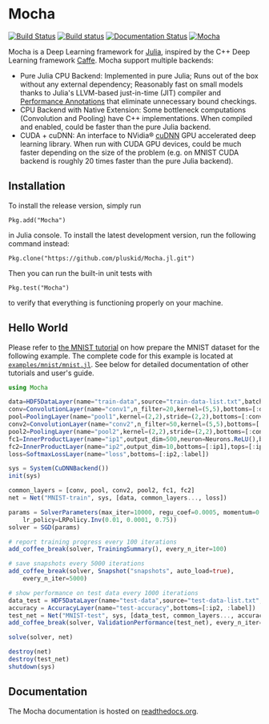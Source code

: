# Mocha

[![Build Status](https://travis-ci.org/pluskid/Mocha.jl.svg?branch=master)](https://travis-ci.org/pluskid/Mocha.jl)
[![Build status](https://ci.appveyor.com/api/projects/status/342vcj5lj2jyegsp?svg=true)](https://ci.appveyor.com/project/pluskid/mocha-jl)
[![Documentation Status](https://readthedocs.org/projects/mochajl/badge/?version=latest)](http://mochajl.readthedocs.org/)
[![Mocha](http://pkg.julialang.org/badges/Mocha_release.svg)](http://pkg.julialang.org/?pkg=Mocha&ver=release)


Mocha is a Deep Learning framework for [Julia](http://julialang.org/), inspired by the C++ Deep Learning framework [Caffe](http://caffe.berkeleyvision.org/). Mocha support multiple backends:

- Pure Julia CPU Backend: Implemented in pure Julia; Runs out of the box without any external dependency; Reasonably fast on small models thanks to Julia's LLVM-based just-in-time (JIT) compiler and [Performance Annotations](http://julia.readthedocs.org/en/latest/manual/performance-tips/#performance-annotations) that eliminate unnecessary bound checkings.
- CPU Backend with Native Extension: Some bottleneck computations (Convolution and Pooling) have C++ implementations. When compiled and enabled, could be faster than the pure Julia backend.
- CUDA + cuDNN: An interface to NVidia® [cuDNN](https://developer.nvidia.com/cuDNN) GPU accelerated deep learning library. When run with CUDA GPU devices, could be much faster depending on the size of the problem (e.g. on MNIST CUDA backend is roughly 20 times faster than the pure Julia backend).

## Installation

To install the release version, simply run

```
Pkg.add("Mocha")
```

in Julia console. To install the latest development version, run the following command instead:

```
Pkg.clone("https://github.com/pluskid/Mocha.jl.git")
```

Then you can run the built-in unit tests with

```
Pkg.test("Mocha")
```

to verify that everything is functioning properly on your machine.

## Hello World

Please refer to [the MNIST tutorial](http://mochajl.readthedocs.org/en/latest/tutorial/mnist.html) on how prepare the MNIST dataset for the following example. The complete code for this example is located at [`examples/mnist/mnist.jl`](examples/mnist/mnist.jl). See below for detailed documentation of other tutorials and user's guide.

```julia
using Mocha

data=HDF5DataLayer(name="train-data",source="train-data-list.txt",batch_size=64)
conv=ConvolutionLayer(name="conv1",n_filter=20,kernel=(5,5),bottoms=[:data],tops=[:conv])
pool=PoolingLayer(name="pool1",kernel=(2,2),stride=(2,2),bottoms=[:conv],tops=[:pool])
conv2=ConvolutionLayer(name="conv2",n_filter=50,kernel=(5,5),bottoms=[:pool],tops=[:conv2])
pool2=PoolingLayer(name="pool2",kernel=(2,2),stride=(2,2),bottoms=[:conv2],tops=[:pool2])
fc1=InnerProductLayer(name="ip1",output_dim=500,neuron=Neurons.ReLU(),bottoms=[:pool2],tops=[:ip1])
fc2=InnerProductLayer(name="ip2",output_dim=10,bottoms=[:ip1],tops=[:ip2])
loss=SoftmaxLossLayer(name="loss",bottoms=[:ip2,:label])

sys = System(CuDNNBackend())
init(sys)

common_layers = [conv, pool, conv2, pool2, fc1, fc2]
net = Net("MNIST-train", sys, [data, common_layers..., loss])

params = SolverParameters(max_iter=10000, regu_coef=0.0005, momentum=0.9,
    lr_policy=LRPolicy.Inv(0.01, 0.0001, 0.75))
solver = SGD(params)

# report training progress every 100 iterations
add_coffee_break(solver, TrainingSummary(), every_n_iter=100)

# save snapshots every 5000 iterations
add_coffee_break(solver, Snapshot("snapshots", auto_load=true),
    every_n_iter=5000)

# show performance on test data every 1000 iterations
data_test = HDF5DataLayer(name="test-data",source="test-data-list.txt",batch_size=100)
accuracy = AccuracyLayer(name="test-accuracy",bottoms=[:ip2, :label])
test_net = Net("MNIST-test", sys, [data_test, common_layers..., accuracy])
add_coffee_break(solver, ValidationPerformance(test_net), every_n_iter=1000)

solve(solver, net)

destroy(net)
destroy(test_net)
shutdown(sys)
```

## Documentation

The Mocha documentation is hosted on [readthedocs.org](http://mochajl.readthedocs.org/).

